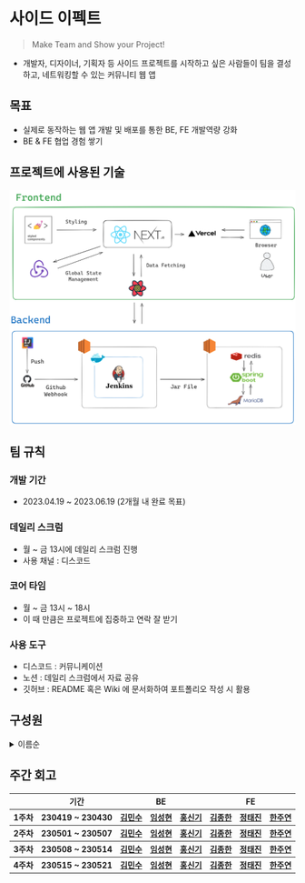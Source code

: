 # 사이드 이펙트
> Make Team and Show your Project!

- 개발자, 디자이너, 기획자 등 사이드 프로젝트를 시작하고 싶은 사람들이 팀을 결성하고, 네트워킹할 수 있는 커뮤니티 웹 앱
## 목표
- 실제로 동작하는 웹 앱 개발 및 배포를 통한 BE, FE 개발역량 강화
- BE & FE 협업 경험 쌓기

## 프로젝트에 사용된 기술
![앱 기술 흐름](images/side-effect-app-flow.png)

## 팀 규칙
### 개발 기간
- 2023.04.19 ~ 2023.06.19 (2개월 내 완료 목표)

### 데일리 스크럼
- 월 ~ 금 13시에 데일리 스크럼 진행
- 사용 채널 : 디스코드
### 코어 타임
- 월 ~ 금 13시 ~ 18시
- 이 때 만큼은 프로젝트에 집중하고 연락 잘 받기
### 사용 도구
- 디스코드 : 커뮤니케이션
- 노션 : 데일리 스크럼에서 자료 공유
- 깃허브 : README 혹은 Wiki 에 문서화하여 포트폴리오 작성 시 활용

## 구성원

<details>
	<summary>이름순</summary>

<table>
	<tbody>
		<tr>
			<th rowspan="2">BE 개발</th>
			<th><img width="150px" src="https://github.com/xjfcnfw3.png" alt="김민수"/></th>
			<th><img width="150px" src="https://github.com/sksrpf1126.png" alt="임성현"/></th>
			<th><img width="150px" src="https://github.com/tlsrl6427.png" alt="홍신기"/></th>
		</tr>
		<tr>
			<th><a href="https://github.com/xjfcnfw3" target="_blank">김민수</a></th>
			<th><a href="https://github.com/sksrpf1126" target="_blank">임성현</a></th>
			<th><a href="https://github.com/tlsrl6427" target="_blank">홍신기</a></th>
		</tr>
		<tr>
			<th rowspan="2">FE 개발</th>
			<th><img width="150px" src="https://github.com/jong-k.png" alt="김종한"/></th>
			<th><img width="150px" src="https://github.com/taejinii.png" alt="정태진"/></th>
			<th><img width="150px" src="https://github.com/ju-ju2.png" alt="한주연"/></th>
		</tr>		
		<tr>
			<th><a href="https://github.com/jong-k" target="_blank">김종한</a></th>
			<th><a href="https://github.com/taejinii" target="_blank">정태진</a></th>
			<th><a href="https://github.com/ju-ju2" target="_blank">한주연</a></th>
		</tr>	
	</tbody>
</table>

</details>

## 주간 회고

<table>
	<tbody>
		<tr>
			<th></th>
			<th>기간</th>
			<th colspan="3">BE</th>
			<th colspan="3">FE</th>
		</tr>
		<tr>
			<th>1주차</th>
			<th>230419 ~ 230430</th>
			<th><a href="https://github.com/Side-Effect-Team/.github/blob/main/%ED%9A%8C%EA%B3%A0/%EA%B9%80%EB%AF%BC%EC%88%98.md" target=_blank>김민수</a></th>
			<th><a href="https://github.com/Side-Effect-Team/.github/blob/main/%ED%9A%8C%EA%B3%A0/%EC%9E%84%EC%84%B1%ED%98%84.md" target=_blank>임성현</a></th>
			<th><a href="https://github.com/Side-Effect-Team/.github/blob/main/%ED%9A%8C%EA%B3%A0/%ED%99%8D%EC%8B%A0%EA%B8%B0.md" target=_blank>홍신기</a></th>
			<th><a href="https://github.com/Side-Effect-Team/.github/blob/main/%ED%9A%8C%EA%B3%A0/%EA%B9%80%EC%A2%85%ED%95%9C.md" target=_blank>김종한</a></th>
			<th><a href="https://github.com/Side-Effect-Team/.github/blob/main/%ED%9A%8C%EA%B3%A0/%EC%A0%95%ED%83%9C%EC%A7%84.md" target=_blank>정태진</a></th>
			<th><a href="https://github.com/Side-Effect-Team/.github/blob/main/%ED%9A%8C%EA%B3%A0/%ED%95%9C%EC%A3%BC%EC%97%B0.md" target=_blank>한주연</a></th>
		</tr>
		<tr>
			<th>2주차</th>
			<th>230501 ~ 230507</th>
			<th><a href="https://github.com/Side-Effect-Team/.github/blob/main/%ED%9A%8C%EA%B3%A0/%EA%B9%80%EB%AF%BC%EC%88%98.md" target=_blank>김민수</a></th>
			<th><a href="https://github.com/Side-Effect-Team/.github/blob/main/%ED%9A%8C%EA%B3%A0/%EC%9E%84%EC%84%B1%ED%98%84.md" target=_blank>임성현</a></th>
			<th><a href="https://github.com/Side-Effect-Team/.github/blob/main/%ED%9A%8C%EA%B3%A0/%ED%99%8D%EC%8B%A0%EA%B8%B0.md" target=_blank>홍신기</a></th>
			<th><a href="https://github.com/Side-Effect-Team/.github/blob/main/%ED%9A%8C%EA%B3%A0/%EA%B9%80%EC%A2%85%ED%95%9C.md" target=_blank>김종한</a></th>
			<th><a href="https://github.com/Side-Effect-Team/.github/blob/main/%ED%9A%8C%EA%B3%A0/%EC%A0%95%ED%83%9C%EC%A7%84.md" target=_blank>정태진</a></th>
			<th><a href="https://github.com/Side-Effect-Team/.github/blob/main/%ED%9A%8C%EA%B3%A0/%ED%95%9C%EC%A3%BC%EC%97%B0.md" target=_blank>한주연</a></th>
		</tr>
		<tr>
			<th>3주차</th>
			<th>230508 ~ 230514</th>
			<th><a href="https://github.com/Side-Effect-Team/.github/blob/main/%ED%9A%8C%EA%B3%A0/%EA%B9%80%EB%AF%BC%EC%88%98.md" target=_blank>김민수</a></th>
			<th><a href="https://github.com/Side-Effect-Team/.github/blob/main/%ED%9A%8C%EA%B3%A0/%EC%9E%84%EC%84%B1%ED%98%84.md" target=_blank>임성현</a></th>
			<th><a href="https://github.com/Side-Effect-Team/.github/blob/main/%ED%9A%8C%EA%B3%A0/%ED%99%8D%EC%8B%A0%EA%B8%B0.md" target=_blank>홍신기</a></th>
			<th><a href="https://github.com/Side-Effect-Team/.github/blob/main/%ED%9A%8C%EA%B3%A0/%EA%B9%80%EC%A2%85%ED%95%9C.md" target=_blank>김종한</a></th>
			<th><a href="https://github.com/Side-Effect-Team/.github/blob/main/%ED%9A%8C%EA%B3%A0/%EC%A0%95%ED%83%9C%EC%A7%84.md" target=_blank>정태진</a></th>
			<th><a href="https://github.com/Side-Effect-Team/.github/blob/main/%ED%9A%8C%EA%B3%A0/%ED%95%9C%EC%A3%BC%EC%97%B0.md" target=_blank>한주연</a></th>
		</tr>
		<tr>
			<th>4주차</th>
			<th>230515 ~ 230521</th>
			<th><a href="https://github.com/Side-Effect-Team/.github/blob/main/%ED%9A%8C%EA%B3%A0/%EA%B9%80%EB%AF%BC%EC%88%98.md" target=_blank>김민수</a></th>
			<th><a href="https://github.com/Side-Effect-Team/.github/blob/main/%ED%9A%8C%EA%B3%A0/%EC%9E%84%EC%84%B1%ED%98%84.md" target=_blank>임성현</a></th>
			<th><a href="https://github.com/Side-Effect-Team/.github/blob/main/%ED%9A%8C%EA%B3%A0/%ED%99%8D%EC%8B%A0%EA%B8%B0.md" target=_blank>홍신기</a></th>
			<th><a href="https://github.com/Side-Effect-Team/.github/blob/main/%ED%9A%8C%EA%B3%A0/%EA%B9%80%EC%A2%85%ED%95%9C.md" target=_blank>김종한</a></th>
			<th><a href="https://github.com/Side-Effect-Team/.github/blob/main/%ED%9A%8C%EA%B3%A0/%EC%A0%95%ED%83%9C%EC%A7%84.md" target=_blank>정태진</a></th>
			<th><a href="https://github.com/Side-Effect-Team/.github/blob/main/%ED%9A%8C%EA%B3%A0/%ED%95%9C%EC%A3%BC%EC%97%B0.md" target=_blank>한주연</a></th>
		</tr>
	</tbody>
</table>
